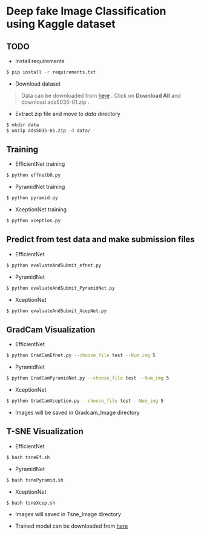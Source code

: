 # Deep fake Image Classification using Kaggle dataset 

## TODO

* Install requirements
```bash
$ pip install -r requirements.txt
```
* Download dataset 

> Data can be downloaded from [here](https://www.kaggle.com/c/ads5035-01/data) . Click on **Download All** and download ads5035-01.zip .

* Extract zip file and move to _data_ directory 

```bash
$ mkdir data
$ unzip ads5035-01.zip -d data/
```

## Training

* EfficientNet training
```bash
$ python effnetb0.py
```

* PyramidNet training
```bash
$ python pyramid.py
```

* XceptionNet training
```bash
$ python xception.py
```

## Predict from test data and make submission files

* EfficientNet 
```bash
$ python evaluateAndSubmit_efnet.py
```

* PyramidNet 
```bash
$ python evaluateAndSubmit_PyramidNet.py
```

* XceptionNet 
```bash
$ python evaluateAndSubmit_XcepNet.py
```

## GradCam Visualization 

* EfficientNet 
```bash
$ python GradCamEfnet.py --choose_file test --Num_img 5
```

* PyramidNet 
```bash
$ python GradCamPyramidNet.py --choose_file test --Num_img 5
```

* XceptionNet 
```bash
$ python GradCamXception.py --choose_file test --Num_img 5
```
* Images will be saved in Gradcam_Image directory

## T-SNE Visualization 

* EfficientNet 
```bash
$ bash tsneEf.sh
```

* PyramidNet 
```bash
$ bash tsnePyramid.sh
```

* XceptionNet 
```bash
$ bash tsneXcep.sh
```
* Images will saved in Tsne_Image directory

* Trained model can be downloaded from [here](https://drive.google.com/file/d/1StmCTnZkU52CZJ7ZLsKhx3aRBWvesg8H/view?usp=sharing)